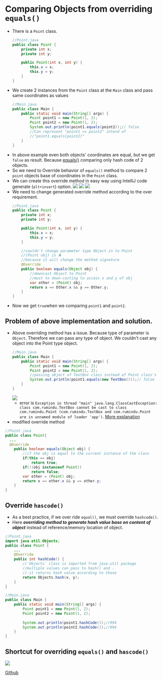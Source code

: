 # Comparing Objects from overriding `equals()`
- There is a `Point` class.
  ``` java 
  //Point.java
  public class Point {
      private int x;
      private int y;

      public Point(int x, int y) {
          this.x = x;
          this.y = y;
      }
  }
  ```
- We create 2 instances from the `Point` class at the `Main` class and pass same coordinates as values 
  ``` java 
  //Main.java
  public class Main {
      public static void main(String[] args) {
          Point point1 = new Point(1, 2);
          Point point2 = new Point(1, 2);
          System.out.println(point1.equals(point2));// false
          //Can represent "point1 == point2" intend of 
          //"point1.equals(point2)"   
      }
  }
  ``` 
- In above example even both objects' coordinates are equal, but we get `false` as result. Because [equals()](42%20The%20Object%20class##equals()) comparing only hash code of 2 objects.
- So we need to Override behavior of `equals()` method to compare 2 `point` objects base of coordinates in the `Point` class.
- We can create this override method in easy way using IntelliJ code generate (`alt+insert`) option.
  ![](assets/Pasted%20image%2020240718103513.png)
  ![](assets/Pasted%20image%2020240718103718.png)
  ![](assets/Pasted%20image%2020240718103937.png)
- We need to change generated override method according to the over requirement.
  ``` java 
  //Point.java
  public class Point {
      private int x;
      private int y;

      public Point(int x, int y) {
          this.x = x;
          this.y = y;
      }

      //couldn't change parameter type Object in to Point
      //(Point obj) is ❌
      //because it will change the method signature
      @Override
      public boolean equals(Object obj) {
          //downcast Object to Point
          //must to down-casting to access x and y of obj
          var other = (Point) obj;
          return x == Other.x && y == Other.y;
      }
  }
  ```
- Now we get `true`when we comparing `point1` and `point2`.

## Problem of above implementation and solution.

- Above overriding method has a issue. Because type of parameter is `Object`. Therefore we can pass any type of object. We couldn't cast any object into the Point type object.
  ``` java 
  //Main.java
  public class Main {
      public static void main(String[] args) {
          Point point1 = new Point(1, 2);
          Point point2 = new Point(1, 2);
          //passing object of TextBox class instead of Point class's object 
          System.out.println(point1.equals(new TextBox()));// false
      }
  }
  ```
  ![](assets/Pasted%20image%2020240718133949.png)
  - error is `Exception in thread "main" java.lang.ClassCastException: class com.rumindu.TextBox cannot be cast to class com.rumindu.Point (com.rumindu.TextBox and com.rumindu.Point are in unnamed module of loader 'app')`. [More explanation](46%20Upcasting%20and%20Downcasting%20Object##Problem%20of%20above%20implementation%20and%20solution.)
- modified override method
``` java 
//Point.java
public class Point{
  ...
  @Override
    public boolean equals(Object obj) {
        //if the obj is equal to the current instance of the class
        if(this == obj)
            return true;
        if(!(obj instanceof Point))
            return false;
        var other = (Point) obj;
        return x == other.x && y == other.y;
    }
}
```

## Override `hascode()`
- As a best practice, if we over ride `equal()`, we must override `hashcode()`.
- Here ***overriding method to generate hash value base on content of object*** instead of reference/memory location of object.  
``` java 
//Point.java
import java.util.Objects;
public class Point {
    ...
    @Override
    public int hashCode() {
        //`Objects` class is imported from java.util package
        //multiple values can pass to hash() and -
        //-it returns hash value according to those
        return Objects.hash(x, y);
    }
}
```

``` java 
//Main.java
public class Main {
    public static void main(String[] args) {
        Point point1 = new Point(1, 2);
        Point point2 = new Point(1, 2);
        
        System.out.println(point1.hashCode());//994
        System.out.println(point2.hashCode());//994
    }
}
```

## Shortcut for overriding `equals()` and `hascode()`
![](assets/Pasted%20image%2020240718142422.png)

[Github](https://github.com/Rumindu/CodeWithMosh-The-Ultimate-Java-Mastery-Series/tree/comparing-objects)